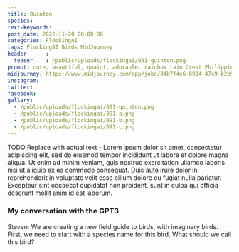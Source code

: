 ```yaml
---
title: Quinton
species: 
text-keywords: 
post_date: 2022-11-20 00:00:00
categories: FlockingAI
tags: FlockingAI Birds MidJourney 
header      :
  teaser    : /public/uploads/flockingai/091-quinton.png
prompt: cute, beautiful, quaint, adorable, rainbow rain Great Philippine Eagle by Ross tran and Michael Whelan
midjourney: https://www.midjourney.com/app/jobs/04b7f4e6-0904-47c9-b2b9-55f305372bd2
instagram: 
twitter: 
facebook: 
gallery: 
  - /public/uploads/flockingai/091-quinton.png
  - /public/uploads/flockingai/091-a.png
  - /public/uploads/flockingai/091-b.png
  - /public/uploads/flockingai/091-c.png
---
```


TODO Replace with actual text - Lorem ipsum dolor sit amet, consectetur adipiscing elit, sed do eiusmod tempor incididunt ut labore et dolore magna aliqua. Ut enim ad minim veniam, quis nostrud exercitation ullamco laboris nisi ut aliquip ex ea commodo consequat. Duis aute irure dolor in reprehenderit in voluptate velit esse cillum dolore eu fugiat nulla pariatur. Excepteur sint occaecat cupidatat non proident, sunt in culpa qui officia deserunt mollit anim id est laborum.

### My conversation with the GPT3

Steven: We are creating a new field guide to birds, with imaginary birds. First, we need to start with a species name for this bird. What should we call this bird?

